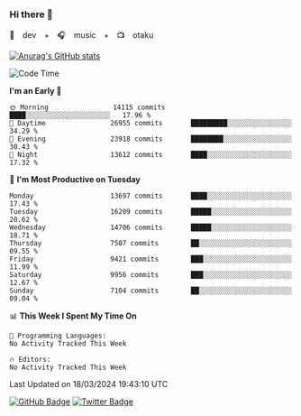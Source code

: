 ### Hi there 👋

🚀　dev　+　🎧　music　+　📺　otaku


[![Anurag's GitHub stats](https://github-readme-stats.vercel.app/api?username=koheitasaka&count_private=true&show_icons=true&theme=monokai)](https://github.com/koheitasaka/github-readme-stats)

<!--START_SECTION:waka-->
![Code Time](http://img.shields.io/badge/Code%20Time-1%2C161%20hrs%2023%20mins-blue)

**I'm an Early 🐤** 

```text
🌞 Morning                14115 commits       ████░░░░░░░░░░░░░░░░░░░░░   17.96 % 
🌆 Daytime                26955 commits       █████████░░░░░░░░░░░░░░░░   34.29 % 
🌃 Evening                23918 commits       ████████░░░░░░░░░░░░░░░░░   30.43 % 
🌙 Night                  13612 commits       ████░░░░░░░░░░░░░░░░░░░░░   17.32 % 
```
📅 **I'm Most Productive on Tuesday** 

```text
Monday                   13697 commits       ████░░░░░░░░░░░░░░░░░░░░░   17.43 % 
Tuesday                  16209 commits       █████░░░░░░░░░░░░░░░░░░░░   20.62 % 
Wednesday                14706 commits       █████░░░░░░░░░░░░░░░░░░░░   18.71 % 
Thursday                 7507 commits        ██░░░░░░░░░░░░░░░░░░░░░░░   09.55 % 
Friday                   9421 commits        ███░░░░░░░░░░░░░░░░░░░░░░   11.99 % 
Saturday                 9956 commits        ███░░░░░░░░░░░░░░░░░░░░░░   12.67 % 
Sunday                   7104 commits        ██░░░░░░░░░░░░░░░░░░░░░░░   09.04 % 
```


📊 **This Week I Spent My Time On** 

```text
💬 Programming Languages: 
No Activity Tracked This Week

🔥 Editors: 
No Activity Tracked This Week
```


 Last Updated on 18/03/2024 19:43:10 UTC
<!--END_SECTION:waka-->

[![GitHub Badge](https://img.shields.io/badge/GitHub-100000?style=for-the-badge&logo=github&logoColor=white)](https://github.com/koheitasaka)
[![Twitter Badge](https://img.shields.io/badge/Twitter-1DA1F2?style=for-the-badge&logo=twitter&logoColor=white)](https://twitter.com/sleep_asleep_)
